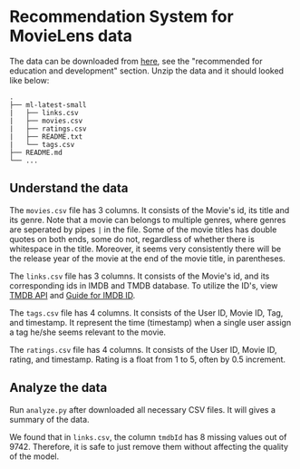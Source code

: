 # Recommendation System for MovieLens data

The data can be downloaded from [here](https://grouplens.org/datasets/movielens/#:~:text=MovieLens%20Latest%20Datasets&text=Small%3A%20100%2C000%20ratings%20and%203%2C600,Last%20updated%209%2F2018.&text=Full%3A%2027%2C000%2C000%20ratings%20and%201%2C100%2C000,relevance%20scores%20across%201%2C100%20tags.), see the "recommended for education and development" section. 
Unzip the data and it should looked like below:
```
.
├── ml-latest-small
|   ├── links.csv
|   ├── movies.csv
|   ├── ratings.csv
|   ├── README.txt
|   └── tags.csv
├── README.md
└── ...
```
## Understand the data

The `movies.csv` file has 3 columns.
It consists of the Movie's id, its title and its genre. 
Note that a movie can belongs to multiple genres, where genres
are seperated by pipes `|` in the file. 
Some of the movie titles has double quotes on both ends, some do not, 
regardless of whether there is whitespace in the title. 
Moreover, it seems very consistently there will be the release year of the movie
at the end of the movie title, in parentheses.  

The `links.csv` file has 3 columns.
It consists of the Movie's id, and its corresponding ids in IMDB and TMDB database. 
To utilize the ID's, view [TMDB API](https://developers.themoviedb.org/3/find/find-by-id) and [Guide for IMDB ID](https://zappiti.uservoice.com/knowledgebase/articles/1979001--identification-use-imdb-id-to-identify-your-movi).

The `tags.csv` file has 4 columns.
It consists of the User ID, Movie ID, Tag, and timestamp.
It represent the time (timestamp) when a single user assign a tag he/she seems relevant to the movie. 

The `ratings.csv` file has 4 columns.
It consists of the User ID, Movie ID, rating, and timestamp.
Rating is a float from 1 to 5, often by 0.5 increment. 

## Analyze the data

Run `analyze.py` after downloaded all necessary CSV files. 
It will gives a summary of the data. 

We found that in `links.csv`, the column `tmdbId` has 8 missing values out of 9742. 
Therefore, it is safe to just remove them without affecting the quality of the model. 
